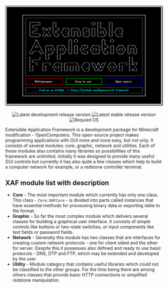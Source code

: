 <p align="center">
  <img alt="XAF Logo" src="https://raw.githubusercontent.com/Aquaver/xaf-framework/master/assets/logo.png"><br><br>
  <img alt="Latest development release version" src="https://img.shields.io/badge/latest_development_release-1.0.0-orange.svg">
  <img alt="Latest stable release version" src="https://img.shields.io/badge/latest_stable_release-1.0.0-brightgreen.svg">
  <img alt="Requied OS" src="https://img.shields.io/badge/required_OS-OpenOS_1.7-blue.svg">
</p>

Extensible Application Framework is a development package for Minecraft modification - OpenComputers. This open-source project makes programming applications with GUI more and more easy, but not only. It consists of several modules: core, graphic, network and utilities. Each of these modules also contains many libraries so possibilities of this framework are unlimited. Initially it was designed to provide many useful GUI controls but currently it has also quite a few classes which help to build a computer network for example, or a redstone controller terminal.

## XAF module list with description

* **Core** - The most important module which currently has only one class. This class - `Core:XAFCore` - is divided into parts called instances that have essential methods for processing binary data or exporting table to file format.
* **Graphic** - So far the most complex module which delivers several classes for building a graphical user interface. It consists of simple controls like buttons or two-state switches, or input components like text fields or password fields.
* **Network** - Generally this module has two classes that are interfaces for creating custom network protocols - one for client sided and the other for server. Despite this it possesses also defined and ready to use basic protocols - DNS, DTP and FTP, which may be extended and developed by the user.
* **Utility** - Module category that contains useful libraries which could not be classified to the other groups. For the time being there are among others classes that provide basic HTTP connections or simplified redstone manipulation.
